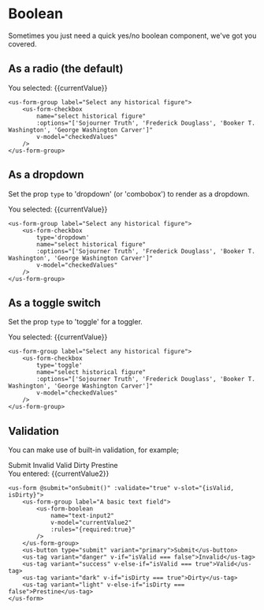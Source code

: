 # Boolean <Badge text="extension"/>

Sometimes you just need a quick yes/no boolean component, we've got you covered. 

## As a radio (the default)

<div class="mt-3 mb-3">
    <us-form-group label="A Boolean field">
        <us-form-boolean
            name="yes or no?"
            v-model="currentValue"
        />
    </us-form-group>
    <div class="mt-2">You selected: {{currentValue}}</div>
</div>

```vue
<us-form-group label="Select any historical figure">
    <us-form-checkbox
        name="select historical figure"
        :options="['Sojourner Truth', 'Frederick Douglass', 'Booker T. Washington', 'George Washington Carver']"
        v-model="checkedValues"
    />
</us-form-group>
```

## As a dropdown

Set the prop `type` to 'dropdown' (or 'combobox') to render as a dropdown.

<div class="mt-3 mb-3">
    <us-form-group label="A Boolean field">
        <us-form-boolean
            type='dropdown'
            name="yes or no?"
            v-model="currentValue"
        />
    </us-form-group>
    <div class="mt-2">You selected: {{currentValue}}</div>
</div>

```vue
<us-form-group label="Select any historical figure">
    <us-form-checkbox
        type='dropdown'
        name="select historical figure"
        :options="['Sojourner Truth', 'Frederick Douglass', 'Booker T. Washington', 'George Washington Carver']"
        v-model="checkedValues"
    />
</us-form-group>
```

## As a toggle switch

Set the prop `type` to 'toggle' for a toggler.


<div class="mt-3 mb-3">
    <us-form-group label="A Boolean field">
        <us-form-boolean
            type='toggle'
            name="yes or no?"
            v-model="currentValue"
        />
    </us-form-group>
    <div class="mt-2">You selected: {{currentValue}}</div>
</div>

```vue
<us-form-group label="Select any historical figure">
    <us-form-checkbox
        type='toggle'
        name="select historical figure"
        :options="['Sojourner Truth', 'Frederick Douglass', 'Booker T. Washington', 'George Washington Carver']"
        v-model="checkedValues"
    />
</us-form-group>
```

## Validation

You can make use of built-in validation, for example;

<div class="mt-3 mb-3">
    <us-form @submit="onSubmit()" :validate="true" v-slot="{isValid, isDirty}">
        <us-form-group label="A basic text field">
            <us-form-boolean
                name="text-input2"
                v-model="currentValue2"
                :rules="{required:true}"
            />
        </us-form-group>
        <us-button type="submit" variant="primary">Submit</us-button>
        <us-tag variant="danger" v-if="isValid === false">Invalid</us-tag>
        <us-tag variant="success" v-else-if="isValid === true">Valid</us-tag>
        <us-tag variant="dark" v-if="isDirty === true">Dirty</us-tag>
        <us-tag variant="light" v-else-if="isDirty === false">Prestine</us-tag>
    </us-form>
    <div class="mt-2">You entered: {{currentValue2}}</div>
</div>

```vue
<us-form @submit="onSubmit()" :validate="true" v-slot="{isValid, isDirty}">
    <us-form-group label="A basic text field">
        <us-form-boolean
            name="text-input2"
            v-model="currentValue2"
            :rules="{required:true}"
        />
    </us-form-group>
    <us-button type="submit" variant="primary">Submit</us-button>
    <us-tag variant="danger" v-if="isValid === false">Invalid</us-tag>
    <us-tag variant="success" v-else-if="isValid === true">Valid</us-tag>
    <us-tag variant="dark" v-if="isDirty === true">Dirty</us-tag>
    <us-tag variant="light" v-else-if="isDirty === false">Prestine</us-tag>
</us-form>
```

<script>
export default {
    data() {
        return {
            currentValue: true,
            currentValue2: null,
        }
    },
    methods: {
        onSubmit(){

        }
    }    
}
</script>